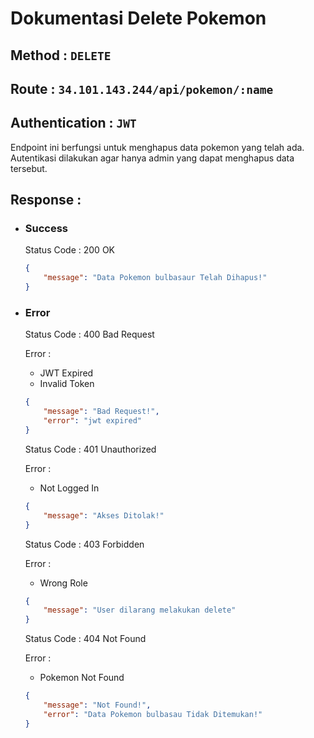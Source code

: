 # Dokumentasi Delete Pokemon
## **Method :**  `DELETE`
## **Route :**  `34.101.143.244/api/pokemon/:name`
## **Authentication :**  `JWT`
Endpoint ini berfungsi untuk menghapus data pokemon yang telah ada. Autentikasi dilakukan agar hanya admin yang dapat menghapus data tersebut. 

## **Response :**

- ### **Success**
    Status Code : 200 OK
    ```json
    {
        "message": "Data Pokemon bulbasaur Telah Dihapus!"
    }
    ```
- ### **Error**
    Status Code : 400 Bad Request

    Error :
    - JWT Expired
    - Invalid Token
    ```json
    {
        "message": "Bad Request!",
        "error": "jwt expired"
    }
    ```

    Status Code : 401 Unauthorized

    Error : 
    - Not Logged In
    ```json
    {
        "message": "Akses Ditolak!"
    }
    ```

    Status Code : 403 Forbidden

    Error : 
    - Wrong Role
    ```json
    {
        "message": "User dilarang melakukan delete"
    }
    ```

    Status Code : 404 Not Found

    Error : 
    - Pokemon Not Found
    ```json
    {
        "message": "Not Found!",
        "error": "Data Pokemon bulbasau Tidak Ditemukan!"
    }   
    ```

